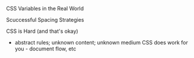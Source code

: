 CSS Variables in the Real World

Scuccessful Spacing Strategies

CSS is Hard (and that's okay)
  - abstract rules; unknown content; unknown medium
  CSS does work for you - document flow, etc
